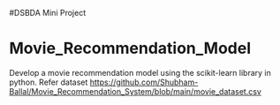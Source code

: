 #DSBDA Mini Project
# Movie_Recommendation_Model
Develop a movie recommendation model using the scikit-learn library in python. 
Refer dataset https://github.com/Shubham-Ballal/Movie_Recommendation_System/blob/main/movie_dataset.csv
